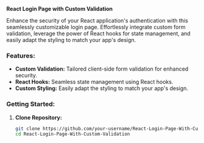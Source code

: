 **React Login Page with Custom Validation**

Enhance the security of your React application's authentication with this seamlessly customizable login page. Effortlessly integrate custom form validation, leverage the power of React hooks for state management, and easily adapt the styling to match your app's design.

### Features:
- **Custom Validation:** Tailored client-side form validation for enhanced security.
- **React Hooks:** Seamless state management using React hooks.
- **Custom Styling:** Easily adapt the styling to match your app's design.

### Getting Started:
1. **Clone Repository:**
   ```bash
   git clone https://github.com/your-username/React-Login-Page-With-Custom-Validation.git
   cd React-Login-Page-With-Custom-Validation
